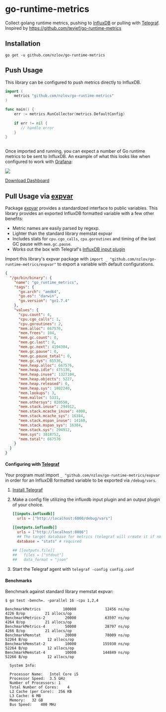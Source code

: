 # go-runtime-metrics
Collect golang runtime metrics, pushing to [InfluxDB](https://www.influxdata.com/time-series-platform/influxdb/) or pulling with [Telegraf](https://www.influxdata.com/time-series-platform/telegraf/). Inspired by https://github.com/tevjef/go-runtime-metrics

## Installation

    go get -u github.com/nzlov/go-runtime-metrics
    
## Push Usage

This library can be configured to push metrics directly to InfluxDB.

```go
import (
	metrics "github.com/nzlov/go-runtime-metrics"
)

func main() {
	err := metrics.RunCollector(metrics.DefaultConfig)
	
	if err != nil {
	   // handle error
	}
}
	
```

Once imported and running, you can expect a number of Go runtime metrics to be sent to InfluxDB. 
An example of what this looks like when configured to work with [Grafana](http://grafana.org/):

![](/grafana.png)

[Download Dashboard](https://grafana.net/dashboards/1144)

## Pull Usage via [expvar](https://golang.org/pkg/expvar/)

Package [expvar](https://golang.org/pkg/expvar/) provides a standardized interface to public variables. This library provides an exported InfluxDB formatted variable with a few other benefits: 

* Metric names are easily parsed by regexp.
* Lighter than the standard library memstat expvar
* Includes stats for `cpu.cgo_calls`, `cpu.goroutines` and timing of the last GC pause with `mem.gc.pause`.
* Works out the box with Telegraf's [InfluxDB input plugin](https://github.com/influxdata/telegraf/tree/master/plugins/inputs/influxdb)

Import this library's expvar package with `import _ "github.com/nzlov/go-runtime-metrics/expvar"` to export a variable with default configurations.
```json
{
  "/go/bin/binary": {
    "name": "go_runtime_metrics",
    "tags": {
      "go.arch": "amd64",
      "go.os": "darwin",
      "go.version": "go1.7.4"
    },
    "values": {
      "cpu.count": 4,
      "cpu.cgo_calls": 1,
      "cpu.goroutines": 2,
      "mem.alloc": 667576,
      "mem.frees": 104,
      "mem.gc.count": 0,
      "mem.gc.last": 0,
      "mem.gc.next": 4194304,
      "mem.gc.pause": 0,
      "mem.gc.pause_total": 0,
      "mem.gc.sys": 65536,
      "mem.heap.alloc": 667576,
      "mem.heap.idle": 475136,
      "mem.heap.inuse": 1327104,
      "mem.heap.objects": 5227,
      "mem.heap.released": 0,
      "mem.heap.sys": 1802240,
      "mem.lookups": 3,
      "mem.malloc": 5331,
      "mem.othersys": 820558,
      "mem.stack.inuse": 294912,
      "mem.stack.mcache_inuse": 4800,
      "mem.stack.mcache_sys": 16384,
      "mem.stack.mspan_inuse": 14160,
      "mem.stack.mspan_sys": 16384,
      "mem.stack.sys": 294912,
      "mem.sys": 3018752,
      "mem.total": 667576
    }
  }
}
```

#### Configuring with [Telegraf](https://www.influxdata.com/time-series-platform/telegraf/)

Your program must import `_ "github.com/nzlov/go-runtime-metrics/expvar` in order for an InfluxDB formatted variable to be exported via `/debug/vars`.

1. [Install Telegraf](https://github.com/influxdata/telegraf#installation)

2. Make a config file utilizing the influxdb input plugin and an output plugin of your choice.

    ```toml
    [[inputs.influxdb]]
      urls = ["http://localhost:6060/debug/vars"]
    
    [[outputs.influxdb]]
      urls = ["http://localhost:8086"]
      ## The target database for metrics (telegraf will create it if not exists).
      database = "stats" # required
      
    ## [[outputs.file]]
    ##   files = ["stdout"]
    ##   data_format = "json"
    ```

3. Start the Telegraf agent with `telegraf -config config.conf`


#### Benchmarks

Benchmark against standard library memstat expvar: 
```
$ go test -bench=. -parallel 16 -cpu 1,2,4

BenchmarkMetrics          100000             12456 ns/op            4226 B/op         21 allocs/op
BenchmarkMetrics-2         20000             63597 ns/op            4264 B/op         21 allocs/op
BenchmarkMetrics-4         50000             28797 ns/op            4266 B/op         21 allocs/op
BenchmarkMemstat           20000             78009 ns/op           52264 B/op         12 allocs/op
BenchmarkMemstat-2         10000            155930 ns/op           52264 B/op         12 allocs/op
BenchmarkMemstat-4         10000            144849 ns/op           52266 B/op         12 allocs/op

```


```
  System Info: 

  Processor Name:	Intel Core i5
  Processor Speed:	3.5 GHz
  Number of Processors:	1
  Total Number of Cores:	4
  L2 Cache (per Core):	256 KB
  L3 Cache:	6 MB
  Memory:	32 GB
  Bus Speed:	400 MHz

```
